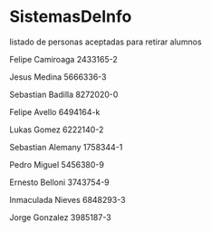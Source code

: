 # SistemasDeInfo

listado de personas aceptadas para retirar alumnos

Felipe Camiroaga
2433165-2

Jesus Medina
5666336-3	

Sebastian Badilla
8272020-0

Felipe Avello
6494164-k

Lukas Gomez
6222140-2	

Sebastian Alemany
1758344-1

Pedro Miguel
5456380-9

Ernesto Belloni
3743754-9

Inmaculada Nieves
6848293-3

Jorge Gonzalez
3985187-3
